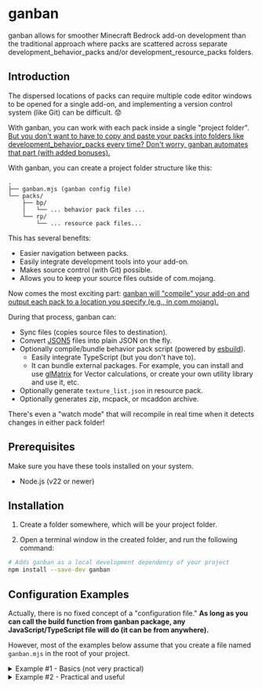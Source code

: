 # ganban

ganban allows for smoother Minecraft Bedrock add-on development than the traditional approach where packs are scattered across separate development_behavior_packs and/or development_resource_packs folders.

## Introduction

The dispersed locations of packs can require multiple code editor windows to be opened for a single add-on, and implementing a version control system (like Git) can be difficult. :worried:

With ganban, you can work with each pack inside a single "project folder".
<ins>But you don't want to have to copy and paste your packs into folders like development_behavior_packs every time?
Don't worry, ganban automates that part (with added bonuses).</ins>

With ganban, you can create a project folder structure like this:

```
.
├── ganban.mjs (ganban config file)
└── packs/
    ├── bp/
    │   └── ... behavior pack files ...
    └── rp/
        └── ... resource pack files...
```

This has several benefits:

- Easier navigation between packs.
- Easily integrate development tools into your add-on.
- Makes source control (with Git) possible.
- Allows you to keep your source files outside of com.mojang.

Now comes the most exciting part: <ins>ganban will "compile" your add-on and output each pack to a location you specify (e.g., in com.mojang).</ins>

During that process, ganban can:

- Sync files (copies source files to destination).
- Convert [JSON5](https://json5.org/) files into plain JSON on the fly.
- Optionally compile/bundle behavior pack script (powered by [esbuild](https://esbuild.github.io/)).
  - Easily integrate TypeScript (but you don't have to).
  - It can bundle external packages. For example, you can install and use [glMatrix](https://glmatrix.net/) for Vector calculations, or create your own utility library and use it, etc.
- Optionally generate `texture_list.json` in resource pack.
- Optionally generates zip, mcpack, or mcaddon archive.

There's even a "watch mode" that will recompile in real time when it detects changes in either pack folder!

## Prerequisites

Make sure you have these tools installed on your system.

- Node.js (v22 or newer)

## Installation

1. Create a folder somewhere, which will be your project folder.

2. Open a terminal window in the created folder, and run the following command:

```bash
# Adds ganban as a local development dependency of your project
npm install --save-dev ganban
```

## Configuration Examples

Actually, there is no fixed concept of a "configuration file." **As long as you can call the build function from ganban package, any JavaScript/TypeScript file will do (it can be from anywhere).**

However, most of the examples below assume that you create a file named `ganban.mjs` in the root of your project.

<details>
  <summary>Example #1 - Basics (not very practical)</summary>

This is just an example to give you an idea of how the configuration works, but it's not enough to actually put it into real use.

```javascript
// ganban.mjs
import { build } from "ganban";

build({
  behaviorPack: {
    type: "behavior",
    srcDir: "src/bp",
    outDir: "out/bp",
  },
  resourcePack: {
    type: "resource",
    srcDir: "src/rp",
    outDir: "out/rp",
  },
});
```

You can see it defines both the behavior pack and the resource pack.
In this example, src/bp is output to out/bp and src/rp is output to out/rp.

To run ganban with this configuration:

```bash
node ganban.mjs
```

</details>

<details>
  <summary>Example #2 - Practical and useful</summary>

This one is actually pratical and I've writtem something like this in my own add-ons.

What may seem complicated is just a pack manifest definition.
(Yes, you can define manfiests flexibly)

```javascript
import {
  build,
  getRequiredEnv,
  getRequiredEnvWithFallback,
  getMinecraftPackageVersions,
  parseVersionString,
} from "ganban";
import packageConfig from "./package.json" with { type: "json" };

const isDevBuild = Boolean(getRequiredEnvWithFallback("DEV", ""));
const addonVersionArray = parseVersionString(getRequiredEnvWithFallback("ADDON_VERSION", "0.0.1"));
const addonVersionForHumans = "v" + addonVersionArray.join(".");

// Some variables shared between pack manifests
const minEngineVersion = [1, 21, 111];
const behaviorPackUuid = "8c28c9a8-c721-4e7f-b8ba-346486003e9d";
const resourcePackUuid = "fb30e68f-435a-4b5b-b41e-32b4ada45798";

// Used in "dependencies" section of behavior pack manifest
const minecraftPackageVersions = getMinecraftPackageVersions(packageConfig);

const behaviorPackManifest = {
  format_version: 2,
  header: {
    description: isDevBuild ? "Dev build description." : "Release build description.",
    name: isDevBuild ? `My Addon BP - DEV` : `My Addon BP - ${addonVersionForHumans}`,
    uuid: behaviorPackUuid,
    version: addonVersionArray,
    min_engine_version: minEngineVersion,
  },
  modules: [
    {
      type: "data",
      uuid: "0bdbbaa9-1231-442f-8f4e-7ad379f05a53",
      version: addonVersionArray,
    },
    {
      language: "javascript",
      type: "script",
      uuid: "5c779582-0ed1-4cb2-af47-1b4ff5c87eeb",
      version: addonVersionArray,
      entry: "scripts/main.js",
    },
  ],
  dependencies: [
    {
      // Resource pack dependency
      uuid: resourcePackUuid,
      version: addonVersionArray,
    },
    {
      module_name: "@minecraft/server",
      version: minecraftPackageVersions["@minecraft/server"],
    },
    {
      module_name: "@minecraft/server-ui",
      version: minecraftPackageVersions["@minecraft/server-ui"],
    },
  ],
};

const resourcePackManifest = {
  format_version: 2,
  header: {
    description: isDevBuild ? "Dev build description." : "Release build description.",
    name: isDevBuild ? `My Addon RP - DEV` : `My Addon RP - ${addonVersionForHumans}`,
    uuid: resourcePackUuid,
    version: addonVersionArray,
    min_engine_version: minEngineVersion,
  },
  modules: [
    {
      type: "resources",
      uuid: "424680fc-84c5-4d0e-a2f5-e3f49eb94006",
      version: addonVersionArray,
    },
  ],
};

/** @type {import("ganban").BuildConfig} */
const buildConfig = {
  behaviorPack: {
    type: "behavior",
    srcDir: "src/bp",
    outDir: isDevBuild ? getRequiredEnv("DEV_BP_OUTDIR") : `dist/${addonVersionForHumans}/bp`,
    manifest: behaviorPackManifest,
    scripts: {
      entry: "src/bp/scripts/main.js",
      bundle: true, // Combine multiple scripts into a single file
      minify: !isDevBuild, // Minimize script file size for release builds
      sourceMap: isDevBuild, // Source maps are really useful when debugging scripts
    },
  },
  resourcePack: {
    type: "resource",
    srcDir: "src/rp",
    outDir: isDevBuild ? getRequiredEnv("DEV_RP_OUTDIR") : `dist/${addonVersionForHumans}/rp`,
    manifest: resourcePackManifest,
    generateTextureList: true,
  },
  watch: Boolean(getRequiredEnvWithFallback("WATCH", "")),
};

// Create archive for release builds
if (!isDevBuild) {
  buildConfig.archives = [
    {
      outFile: `dist/${addonVersionForHumans}/${addonVersionForHumans}.mcaddon`,
    },
    {
      outFile: `dist/${addonVersionForHumans}/${addonVersionForHumans}.zip`,
    },
  ];
}

await build(buildConfig);
```

This one uses environment variables extensively to set values conditionally:

- `DEV`: Enables dev build.
- `DEV_BP_OUTDIR`: Sets behavior pack output location when `DEV=true`.
- `DEV_RP_OUTDIR`: Sets resource pack output location when `DEV=true`.
- `ADDON_VERSION`: Sets addon version. For example, `ADDON_VERSION=0.6.9` will set your release build version to v0.6.9.
- `WATCH`: Enables watch mode (detect changes and recompile in real time)

ganban's `getRequiredEnv()` and `getRequiredEnvWithFallback()` are nice helper functions for this case.

Let's set environment variables and run ganban.

First, install the `dotenv-cli` package:

```bash
npm install --save-dev dotenv-cli
```

Second, create a file named `.env` at project root, and paste this text (replace `{User}` with your username):

```env
# Specify pack output locations for dev build
DEV_BP_OUTDIR="C:\Users\{USER}\AppData\Local\Packages\Microsoft.MinecraftUWP_8wekyb3d8bbwe\LocalState\games\com.mojang\development_behavior_packs\My_Addon_BP"
DEV_RP_OUTDIR="C:\Users\{USER}\AppData\Local\Packages\Microsoft.MinecraftUWP_8wekyb3d8bbwe\LocalState\games\com.mojang\development_resource_packs\My_Addon_RP"
```

Third, run ganban:

```bash
npx dotenv -v DEV=true -v WATCH=true -- node ganban.mjs
```

It loaded environment variables from the `.env` file,
supplied additional environment variables (`DEV` and `WATCH`),
and ran `ganban.mjs` using node.

`WATCH=true` means ganban will be watching for file changes (to recompile in real time). You can press Ctrl+c to stop it.

Open Minecraft Bedrock (not Preview) and the compiled packs should be available.

Let's create a release build:

```bash
npx dotenv -v ADDON_VERSION=0.6.9 -- node ganban.mjs
```

Release build v0.6.9 should be generated inside the dist/ folder.

</details>
